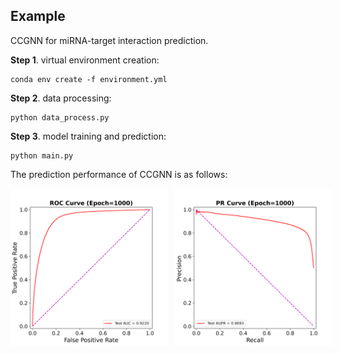 ## Example

CCGNN for miRNA-target interaction prediction.



**Step 1**. virtual environment creation:

```
conda env create -f environment.yml
```



**Step 2**. data processing:

```
python data_process.py
```



**Step 3**. model training and prediction:

```
python main.py
```



The prediction performance of CCGNN is as follows:

<div style="display: flex;">
    <img src="Figs/ROC%20curve.png" alt="Image 1" style="width: 50%; margin-right: 5px;">
    <img src="Figs/PR%20curve.png" alt="Image 2" style="width: 50%; margin-left: 5px;">
</div>